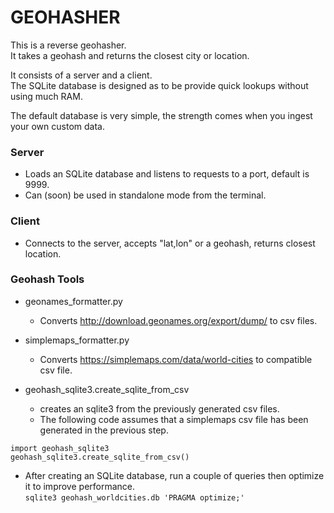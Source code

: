 # GEOHASHER #

This is a reverse geohasher.  
It takes a geohash and returns the closest city or location.  

It consists of a server and a client.   
The SQLite database is designed as to be provide quick lookups without using much RAM.  

The default database is very simple, the strength comes when you ingest your own custom data. 


### Server ###
* Loads an SQLite database and listens to requests to a port, default is 9999.  
* Can (soon) be used in standalone mode from the terminal.  


### Client ###
* Connects to the server, accepts "lat,lon" or a geohash, returns closest location.
  


  

### Geohash Tools ###
* geonames_formatter.py
  - Converts http://download.geonames.org/export/dump/ to csv files.  
* simplemaps_formatter.py
  - Converts https://simplemaps.com/data/world-cities to compatible csv file.
 
* geohash_sqlite3.create_sqlite_from_csv 
  - creates an sqlite3 from the previously generated csv files.
  - The following code assumes that a simplemaps csv file has been generated in the previous step.
 ```
import geohash_sqlite3
geohash_sqlite3.create_sqlite_from_csv()
``` 
* After creating an SQLite database, run a couple of queries then optimize it to improve performance.  
```sqlite3 geohash_worldcities.db 'PRAGMA optimize;'```